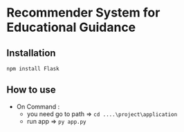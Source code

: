 # Recommender System for Educational Guidance

## Installation
 `npm install Flask`
 
## How to use
* On Command :
  - you need go to path => `cd ....\project\application`
  - run app => `py app.py`
